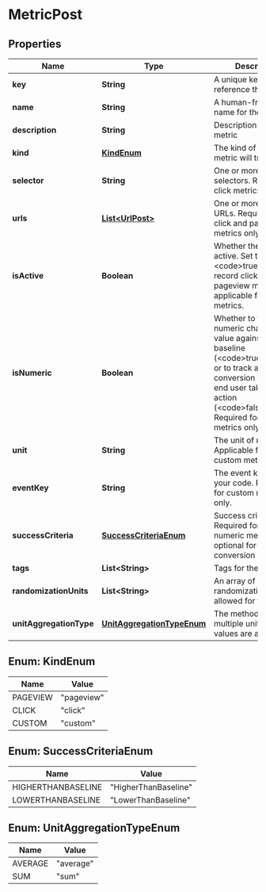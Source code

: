 

# MetricPost


## Properties

| Name | Type | Description | Notes |
|------------ | ------------- | ------------- | -------------|
|**key** | **String** | A unique key to reference the metric |  |
|**name** | **String** | A human-friendly name for the metric |  [optional] |
|**description** | **String** | Description of the metric |  [optional] |
|**kind** | [**KindEnum**](#KindEnum) | The kind of event your metric will track |  |
|**selector** | **String** | One or more CSS selectors. Required for click metrics only. |  [optional] |
|**urls** | [**List&lt;UrlPost&gt;**](UrlPost.md) | One or more target URLs. Required for click and pageview metrics only. |  [optional] |
|**isActive** | **Boolean** | Whether the metric is active. Set to &lt;code&gt;true&lt;/code&gt; to record click or pageview metrics. Not applicable for custom metrics. |  [optional] |
|**isNumeric** | **Boolean** | Whether to track numeric changes in value against a baseline (&lt;code&gt;true&lt;/code&gt;) or to track a conversion when an end user takes an action (&lt;code&gt;false&lt;/code&gt;). Required for custom metrics only. |  [optional] |
|**unit** | **String** | The unit of measure. Applicable for numeric custom metrics only. |  [optional] |
|**eventKey** | **String** | The event key to use in your code. Required for custom metrics only. |  [optional] |
|**successCriteria** | [**SuccessCriteriaEnum**](#SuccessCriteriaEnum) | Success criteria. Required for custom numeric metrics, optional for custom conversion metrics. |  [optional] |
|**tags** | **List&lt;String&gt;** | Tags for the metric |  [optional] |
|**randomizationUnits** | **List&lt;String&gt;** | An array of randomization units allowed for this metric |  [optional] |
|**unitAggregationType** | [**UnitAggregationTypeEnum**](#UnitAggregationTypeEnum) | The method in which multiple unit event values are aggregated |  [optional] |



## Enum: KindEnum

| Name | Value |
|---- | -----|
| PAGEVIEW | &quot;pageview&quot; |
| CLICK | &quot;click&quot; |
| CUSTOM | &quot;custom&quot; |



## Enum: SuccessCriteriaEnum

| Name | Value |
|---- | -----|
| HIGHERTHANBASELINE | &quot;HigherThanBaseline&quot; |
| LOWERTHANBASELINE | &quot;LowerThanBaseline&quot; |



## Enum: UnitAggregationTypeEnum

| Name | Value |
|---- | -----|
| AVERAGE | &quot;average&quot; |
| SUM | &quot;sum&quot; |



